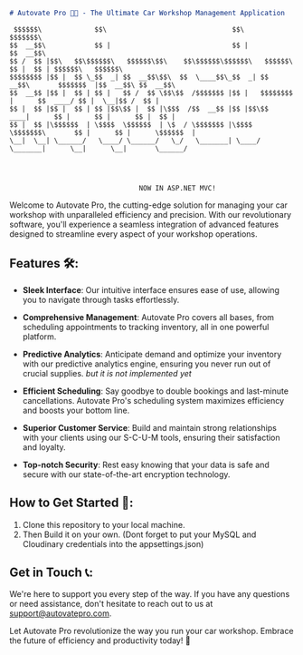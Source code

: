 ```markdown
# Autovate Pro 🚗💼 - The Ultimate Car Workshop Management Application

```

```
 $$$$$$\             $$\                               $$\                    $$$$$$$\                      
$$  __$$\            $$ |                              $$ |                   $$  __$$\                     
$$ /  $$ |$$\   $$\$$$$$$\   $$$$$$\$$\    $$\$$$$$$\$$$$$$\   $$$$$$\        $$ |  $$ | $$$$$$\   $$$$$$\  
$$$$$$$$ |$$ |  $$ \_$$  _| $$  __$$\$$\  $$  \____$$\_$$  _| $$  __$$\       $$$$$$$  |$$  __$$\ $$  __$$\ 
$$  __$$ |$$ |  $$ | $$ |   $$ /  $$ \$$\$$  /$$$$$$$ |$$ |   $$$$$$$$ |      $$  ____/ $$ |  \__|$$ /  $$ |
$$ |  $$ |$$ |  $$ | $$ |$$\$$ |  $$ |\$$$  /$$  __$$ |$$ |$$\$$   ____|      $$ |      $$ |      $$ |  $$ |
$$ |  $$ |\$$$$$$  | \$$$$  \$$$$$$  | \$  / \$$$$$$$ |\$$$$  \$$$$$$$\       $$ |      $$ |      \$$$$$$  |
\__|  \__| \______/   \____/ \______/   \_/   \_______| \____/ \_______|      \__|      \__|       \______/ 
                                                                                                            
                                                                                                            
                                                                                                            
```
                                    NOW IN ASP.NET MVC!
Welcome to Autovate Pro, the cutting-edge solution for managing your car workshop with unparalleled efficiency and precision. With our revolutionary software, you'll experience a seamless integration of advanced features designed to streamline every aspect of your workshop operations. 

## Features 🛠️:

- **Sleek Interface**: Our intuitive interface ensures ease of use, allowing you to navigate through tasks effortlessly.

- **Comprehensive Management**: Autovate Pro covers all bases, from scheduling appointments to tracking inventory, all in one powerful platform.

- **Predictive Analytics**: Anticipate demand and optimize your inventory with our predictive analytics engine, ensuring you never run out of crucial supplies. *but it is not implemented yet*

- **Efficient Scheduling**: Say goodbye to double bookings and last-minute cancellations. Autovate Pro's scheduling system maximizes efficiency and boosts your bottom line.

- **Superior Customer Service**: Build and maintain strong relationships with your clients using our S-C-U-M tools, ensuring their satisfaction and loyalty.

- **Top-notch Security**: Rest easy knowing that your data is safe and secure with our state-of-the-art encryption technology.

## How to Get Started 🚀:

1. Clone this repository to your local machine.
2. Then Build it on your own. (Dont forget to put your MySQL and Cloudinary credentials into the appsettings.json)

## Get in Touch 📞:

We're here to support you every step of the way. If you have any questions or need assistance, don't hesitate to reach out to us at support@autovatepro.com.

Let Autovate Pro revolutionize the way you run your car workshop. Embrace the future of efficiency and productivity today! 🌟
```
